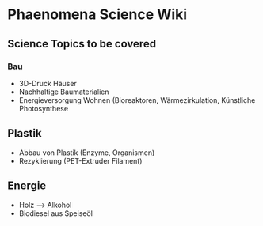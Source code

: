 # Phaenomena Science Wiki

## Science Topics to be covered

### Bau
- 3D-Druck Häuser
- Nachhaltige Baumaterialien
- Energieversorgung Wohnen (Bioreaktoren, Wärmezirkulation, Künstliche Photosynthese

## Plastik
- Abbau von Plastik (Enzyme, Organismen)
- Rezyklierung (PET-Extruder Filament)


## Energie
- Holz --> Alkohol
- Biodiesel aus Speiseöl


